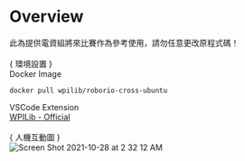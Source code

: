 # Overview

此為提供電資組將來比賽作為參考使用，請勿任意更改原程式碼！
\
\
{ 環境設置 }\
Docker Image
```
docker pull wpilib/roborio-cross-ubuntu
```
VSCode Extension\
[WPILib - Official](https://marketplace.visualstudio.com/items?itemName=wpilibsuite.vscode-wpilib)
\
\
{ 人機互動圖 }\
![Screen Shot 2021-10-28 at 2 32 12 AM](https://user-images.githubusercontent.com/44332180/139131749-eec468e9-8a0e-45da-8925-54f4e668a4a7.jpeg)


